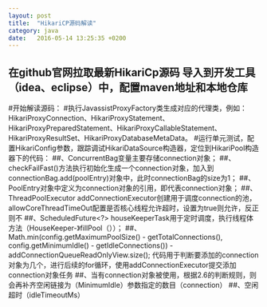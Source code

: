```yaml
---
layout: post
title:  "HikariCP源码解读"
category: java
date:   2016-05-14 13:25:35 +0200
---
```

在github官网拉取最新HikariCp源码
导入到开发工具（idea、eclipse）中，配置maven地址和本地仓库
----------------------------
#开始解读源码：
#执行JavassistProxyFactory类生成对应的代理类，例如：HikariProxyConnection、HikariProxyStatement、HikariProxyPreparedStatement、HikariProxyCallableStatement、HikariProxyResultSet、HikariProxyDatabaseMetaData。
#运行单元测试，配置HikariConfig参数，跟踪调试HikariDataSource构造器，定位到HikariPool构造器下的代码：
    ##、ConcurrentBag变量主要存储connection对象；
    ##、checkFailFast()方法执行初始化生成一个connection对象，加入到 connectionBag.add(poolEntry)对象中，此时connectionBag的size为1；
    ##、PoolEntry对象中定义为connection对象的引用，即代表connection对象；
    ##、ThreadPoolExecutor addConnectionExecutor创建用于调度connection的池，allowCoreThreadTimeOut配置是否核心线程允许超时，设置为true则允许，反正则不
    ##、ScheduledFuture<?> houseKeeperTask用于定时调度，执行线程体方法（HouseKeeper-》fillPool（））；
    ##、Math.min(config.getMaximumPoolSize() - getTotalConnections(), config.getMinimumIdle() - getIdleConnections())
                                   - addConnectionQueueReadOnlyView.size();
    代码用于判断要添加的connection对象为几个，进行后续的for循环，使用addConnectionExecutor提交添加connection对象任务
    ##、当有connection对象被使用，根据2.6的判断规则，则会再补齐空闲链接为（MinimumIdle）参数指定的数目（connection）
    ##、空闲超时（idleTimeoutMs）